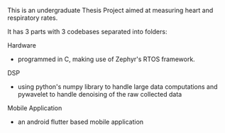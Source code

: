 This is an undergraduate Thesis Project aimed at measuring heart and respiratory rates.

It has 3 parts with 3 codebases separated into folders:

Hardware
- programmed in C, making use of Zephyr's RTOS framework.

DSP
- using python's numpy library to handle large data computations and pywavelet to handle denoising of the raw collected data 

Mobile Application
- an android flutter based mobile application